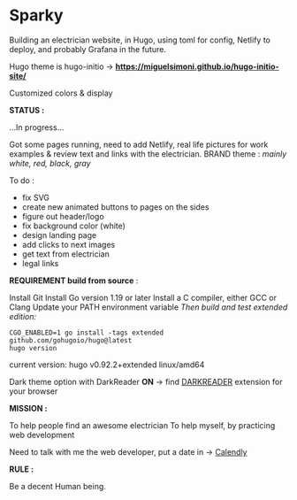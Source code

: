 # Sparky

Building an electrician website, in Hugo, using toml for config, Netlify to deploy, and probably Grafana in the future. 

Hugo theme is hugo-initio -> **https://miguelsimoni.github.io/hugo-initio-site/**

Customized colors & display

**STATUS :**

...In progress...

Got some pages running, need to add Netlify, real life pictures for work examples & review text and links with the electrician. 
BRAND theme : *mainly white, red, black, gray*

To do :
- fix SVG
- create new animated buttons to pages on the sides
- figure out header/logo
- fix background color (white)
- design landing page
- add clicks to next images
- get text from electrician
- legal links

**REQUIREMENT build from source** :

Install Git
Install Go version 1.19 or later 
Install a C compiler, either GCC or Clang
Update your PATH environment variable 
*Then build and test extended edition:*
```
CGO_ENABLED=1 go install -tags extended github.com/gohugoio/hugo@latest
hugo version
```
 current version: hugo v0.92.2+extended linux/amd64 

Dark theme option with DarkReader **ON** -> find [DARKREADER](https://github.com/darkreader/darkreader) extension for your browser

**MISSION :**

To help people find an awesome electrician
To help myself, by practicing web development

Need to talk with me the web developer, put a date in -> [Calendly](https://calendly.com/ganitak/quick-coffee-talk)

**RULE :**

Be a decent Human being.
